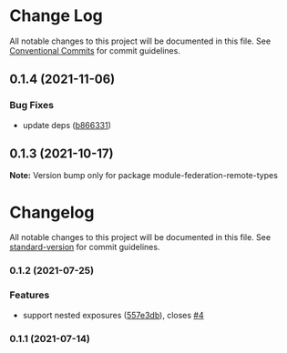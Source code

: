 # Change Log

All notable changes to this project will be documented in this file.
See [Conventional Commits](https://conventionalcommits.org) for commit guidelines.

## 0.1.4 (2021-11-06)


### Bug Fixes

* update deps ([b866331](https://github.com/ruanyl/dts-loader/commit/b86633115a01f051c64326976bae7760674a8293))





## 0.1.3 (2021-10-17)

**Note:** Version bump only for package module-federation-remote-types





# Changelog

All notable changes to this project will be documented in this file. See [standard-version](https://github.com/conventional-changelog/standard-version) for commit guidelines.

### 0.1.2 (2021-07-25)


### Features

* support nested exposures ([557e3db](https://github.com/ruanyl/dts-loader/commit/557e3db324d5c66d1e1ae7fb485272d2173db3dd)), closes [#4](https://github.com/ruanyl/dts-loader/issues/4)

### 0.1.1 (2021-07-14)

